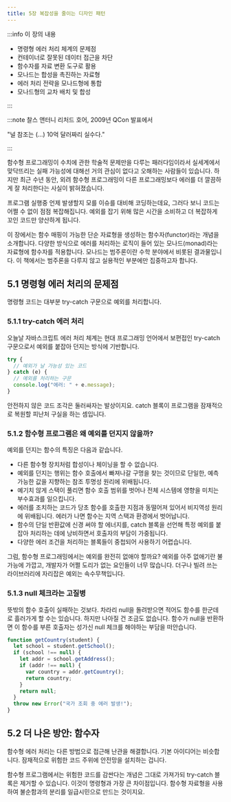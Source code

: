 ```yaml
---
title: 5장 복잡성을 줄이는 디자인 패턴
---
```


:::info 이 장의 내용

- 명령형 에러 처리 체계의 문제점
- 컨테이너로 잘못된 데이터 접근을 차단
- 함수자를 자료 변환 도구로 활용
- 모나드는 합성을 촉진하는 자료형
- 에러 처리 전략을 모나드형에 통합
- 모나드형의 교차 배치 및 합성

:::

:::note 찰스 앤터니 리처드 호어, 2009년 QCon 발표에서

<div style={{ textAlign: 'center' }}>"널 참조는 (...) 10억 달러짜리 실수다."</div>

:::

함수형 프로그래밍이 수치에 관한 학술적 문제만을 다루는 패러다임이라서 실세계에서 맞닥뜨리는 실패 가능성에 대해선 거의 관심이 없다고 오해하는 사람들이 있습니다. 하지만 최근 수년 동안, 외려 함수형 프로그래밍이 다른 프로그래밍보다 에러를 더 깔끔하게 잘 처리한다는 사실이 밝혀졌습니다.

프로그램 실행중 언제 발생할지 모를 이슈를 대비해 코딩하는데요, 그러다 보니 코드는 어쩔 수 없이 점점 복잡해집니다. 예외를 잡기 위해 많은 시간을 소비하고 더 복잡하게 꼬인 코드만 양산하게 됩니다.

이 장에서는 함수 매핑이 가능한 단순 자료형을 생성하는 함수자(functor)라는 개념을 소개합니다. 다양한 방식으로 에러를 처리하는 로직이 들어 있는 모나드(monad)라는 자료형에 함수자를 적용합니다. 모나드는 범주론이란 수학 분야에서 비롯된 결과물입니다. 이 책에서는 범주론을 다루지 않고 실용적인 부분에만 집중하고자 합니다.

## 5.1 명령형 에러 처리의 문제점

명령형 코드는 대부분 try-catch 구문으로 예외를 처리합니다.

### 5.1.1 try-catch 에러 처리

오늘날 자바스크립트 에러 처리 체계는 현대 프로그래밍 언어에서 보편접인 try-catch 구문으로서 예외를 붙잡아 던지는 방식에 기반합니다.

```js
try {
  // 예외가 날 가능성 있는 코드
} catch (e) {
  // 예외를 처리하는 구문
  console.log("에러: " + e.message);
}
```

안전하지 않은 코드 조각은 둘러싸자는 발상이지요. catch 블록이 프로그램을 잠재적으로 복원할 피난처 구실을 하는 셈입니다.

### 5.1.2 함수형 프로그램은 왜 예외를 던지지 않을까?

예외를 던지는 함수의 특징은 다음과 같습니다.

- 다른 함수형 장치처럼 합성이나 체이닝을 할 수 없습니다.
- 예외를 던지는 행위는 함수 호출에서 빠져나갈 구멍을 찾는 것이므로 단일한, 예측 가능한 값을 지향하는 참조 투명성 원리에 위배됩니다.
- 예기치 않게 스택이 풀리면 함수 호출 범위를 벗어나 전체 시스템에 영향을 미치는 부수효과를 일으킵니다.
- 에러를 조치하는 코드가 당초 함수를 호출한 지점과 동떨어져 있어서 비지역성 원리에 위배됩니다. 에러가 나면 함수는 지역 스택과 환경에서 벗어납니다.
- 함수의 단일 반환값에 신경 써야 할 에너지를, catch 블록을 선언해 특정 예외를 붙잡아 처리하는 데에 낭비하면서 호출자의 부담이 가중됩니다.
- 다양한 에러 조건을 처리하는 블록들이 중첩되어 사용하기 어렵습니다.

그럼, 함수형 프로그래밍에서는 예외를 완전히 없애야 할까요? 예외를 아주 없애기란 불가능에 가깝고, 개발자가 어쩔 도리가 없는 요인들이 너무 많습니다. 더구나 빌려 쓰는 라이브러리에 자리잡은 예외는 속수무책입니다.

### 5.1.3 null 체크라는 고질병

뜻밖의 함수 호출이 실패하는 것보다. 차라리 null을 돌려받으면 적어도 함수를 한군데로 흘러가게 할 수는 있습니다. 하지만 나아질 건 조금도 없습니다. 함수가 null을 반환하면 이 함수를 부른 호출자는 성가신 null 체크를 해야하는 부담을 떠안습니다.

```js
function getCountry(student) {
  let school = student.getSchool();
  if (school !== null) {
    let addr = school.getAddress();
    if (addr !== null) {
      var country = addr.getCountry();
      return country;
    }
    return null;
  }
  throw new Error("국가 조회 중 에러 발생!");
}
```

## 5.2 더 나은 방안: 함수자

함수형 에러 처리는 다른 방법으로 접근해 난관을 해결합니다. 기본 아이디어는 비슷합니다. 잠재적으로 위험한 코드 주위에 안전망을 설치하는 겁니다.

함수형 프로그램에서는 위험한 코드를 감싼다는 개념은 그대로 가져가되 try-catch 블록은 제거할 수 있습니다. 이것이 명령형과 가장 큰 차이점입니다. 함수형 자료형을 사용하여 불순함과의 분리를 일급시민으로 만드는 것이지요.
